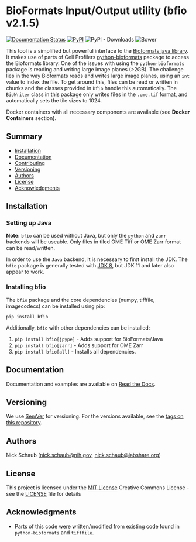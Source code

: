 # **B**io**F**ormats **I**nput/**O**utput utility (bfio v2.1.5)

[![Documentation Status](https://readthedocs.org/projects/bfio/badge/?version=latest)](https://bfio.readthedocs.io/en/latest/?badge=latest)
[![PyPI](https://img.shields.io/pypi/v/bfio)](https://pypi.org/project/filepattern/)
![PyPI - Downloads](https://img.shields.io/pypi/dm/bfio)
![Bower](https://img.shields.io/bower/l/MI)

This tool is a simplified but powerful interface to the
[Bioformats java library](https://www.openmicroscopy.org/bio-formats/).
It makes use of parts of Cell Profilers
[python-bioformats](https://github.com/CellProfiler/python-bioformats)
package to access the Bioformats library. One of the issues with using the
`python-bioformats` package is reading and writing large image planes (>2GB).
The challenge lies in the way Bioformats reads and writes large image planes,
using an `int` value to index the file. To get around this, files can be read or
written in chunks and the classes provided in `bfio` handle this automatically.
The `BioWriter` class in this package only writes files in the `.ome.tif`
format, and automatically sets the tile sizes to 1024.

Docker containers with all necessary components are available (see
**Docker Containers** section).

## Summary

  - [Installation](#installation)
  - [Documentation](#documentation)
  - [Contributing](#contributing)
  - [Versioning](#versioning)
  - [Authors](#authors)
  - [License](#license)
  - [Acknowledgments](#acknowledgments)

## Installation

### Setting up Java

**Note:** `bfio` can be used without Java, but only the `python` and `zarr`
backends will be useable. Only files in tiled OME Tiff or OME Zarr format can be
read/written.

In order to use the `Java` backend, it is necessary to first install the JDK.
The `bfio` package is generally tested with
[JDK 8](https://docs.oracle.com/javase/8/docs/technotes/guides/install/install_overview.html),
but JDK 11 and later also appear to work.

### Installing bfio

The `bfio` package and the core dependencies (numpy, tifffile, imagecodecs) can
be installed using pip:

`pip install bfio`

Additionally, `bfio` with other dependencies can be installed:

1. `pip install bfio[jpype]` - Adds support for BioFormats/Java
2. `pip install bfio[zarr]` - Adds support for OME Zarr
3. `pip install bfio[all]` - Installs all dependencies.

## Documentation

Documentation and examples are available on
[Read the Docs](https://bfio.readthedocs.io/en/latest/).

## Versioning

We use [SemVer](http://semver.org/) for versioning. For the versions
available, see the [tags on this
repository](https://github.com/PurpleBooth/a-good-readme-template/tags).

## Authors

Nick Schaub (nick.schaub@nih.gov, nick.schaub@labshare.org)

## License

This project is licensed under the [MIT License](LICENSE)
Creative Commons License - see the [LICENSE](LICENSE) file for
details

## Acknowledgments

  - Parts of this code were written/modified from existing code found in
    `python-bioformats` and `tifffile`.
